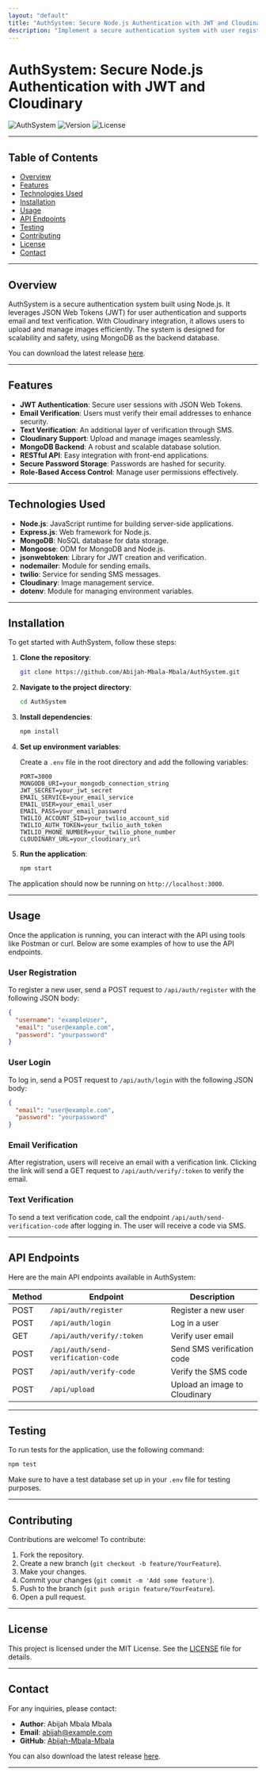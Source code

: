 ```yaml
---
layout: "default"
title: "AuthSystem: Secure Node.js Authentication with JWT and Cloudinary"
description: "Implement a secure authentication system with user registration, login, email verification, and profile management. Explore the code on GitHub! 🚀🌟"
---
```

# AuthSystem: Secure Node.js Authentication with JWT and Cloudinary

![AuthSystem](https://img.shields.io/badge/AuthSystem-Secure%20Authentication-brightgreen)
![Version](https://img.shields.io/badge/version-1.0.0-blue)
![License](https://img.shields.io/badge/license-MIT-yellowgreen)

---

## Table of Contents

- [Overview](#overview)
- [Features](#features)
- [Technologies Used](#technologies-used)
- [Installation](#installation)
- [Usage](#usage)
- [API Endpoints](#api-endpoints)
- [Testing](#testing)
- [Contributing](#contributing)
- [License](#license)
- [Contact](#contact)

---

## Overview

AuthSystem is a secure authentication system built using Node.js. It leverages JSON Web Tokens (JWT) for user authentication and supports email and text verification. With Cloudinary integration, it allows users to upload and manage images efficiently. The system is designed for scalability and safety, using MongoDB as the backend database.

You can download the latest release [here](https://github.com/Abijah-Mbala-Mbala/AuthSystem/releases).

---

## Features

- **JWT Authentication**: Secure user sessions with JSON Web Tokens.
- **Email Verification**: Users must verify their email addresses to enhance security.
- **Text Verification**: An additional layer of verification through SMS.
- **Cloudinary Support**: Upload and manage images seamlessly.
- **MongoDB Backend**: A robust and scalable database solution.
- **RESTful API**: Easy integration with front-end applications.
- **Secure Password Storage**: Passwords are hashed for security.
- **Role-Based Access Control**: Manage user permissions effectively.

---

## Technologies Used

- **Node.js**: JavaScript runtime for building server-side applications.
- **Express.js**: Web framework for Node.js.
- **MongoDB**: NoSQL database for data storage.
- **Mongoose**: ODM for MongoDB and Node.js.
- **jsonwebtoken**: Library for JWT creation and verification.
- **nodemailer**: Module for sending emails.
- **twilio**: Service for sending SMS messages.
- **Cloudinary**: Image management service.
- **dotenv**: Module for managing environment variables.

---

## Installation

To get started with AuthSystem, follow these steps:

1. **Clone the repository**:

   ```bash
   git clone https://github.com/Abijah-Mbala-Mbala/AuthSystem.git
   ```

2. **Navigate to the project directory**:

   ```bash
   cd AuthSystem
   ```

3. **Install dependencies**:

   ```bash
   npm install
   ```

4. **Set up environment variables**:

   Create a `.env` file in the root directory and add the following variables:

   ```plaintext
   PORT=3000
   MONGODB_URI=your_mongodb_connection_string
   JWT_SECRET=your_jwt_secret
   EMAIL_SERVICE=your_email_service
   EMAIL_USER=your_email_user
   EMAIL_PASS=your_email_password
   TWILIO_ACCOUNT_SID=your_twilio_account_sid
   TWILIO_AUTH_TOKEN=your_twilio_auth_token
   TWILIO_PHONE_NUMBER=your_twilio_phone_number
   CLOUDINARY_URL=your_cloudinary_url
   ```

5. **Run the application**:

   ```bash
   npm start
   ```

The application should now be running on `http://localhost:3000`.

---

## Usage

Once the application is running, you can interact with the API using tools like Postman or curl. Below are some examples of how to use the API endpoints.

### User Registration

To register a new user, send a POST request to `/api/auth/register` with the following JSON body:

```json
{
  "username": "exampleUser",
  "email": "user@example.com",
  "password": "yourpassword"
}
```

### User Login

To log in, send a POST request to `/api/auth/login` with the following JSON body:

```json
{
  "email": "user@example.com",
  "password": "yourpassword"
}
```

### Email Verification

After registration, users will receive an email with a verification link. Clicking the link will send a GET request to `/api/auth/verify/:token` to verify the email.

### Text Verification

To send a text verification code, call the endpoint `/api/auth/send-verification-code` after logging in. The user will receive a code via SMS.

---

## API Endpoints

Here are the main API endpoints available in AuthSystem:

| Method | Endpoint                        | Description                     |
|--------|---------------------------------|---------------------------------|
| POST   | `/api/auth/register`            | Register a new user            |
| POST   | `/api/auth/login`               | Log in a user                  |
| GET    | `/api/auth/verify/:token`       | Verify user email              |
| POST   | `/api/auth/send-verification-code` | Send SMS verification code    |
| POST   | `/api/auth/verify-code`         | Verify the SMS code            |
| POST   | `/api/upload`                   | Upload an image to Cloudinary  |

---

## Testing

To run tests for the application, use the following command:

```bash
npm test
```

Make sure to have a test database set up in your `.env` file for testing purposes.

---

## Contributing

Contributions are welcome! To contribute:

1. Fork the repository.
2. Create a new branch (`git checkout -b feature/YourFeature`).
3. Make your changes.
4. Commit your changes (`git commit -m 'Add some feature'`).
5. Push to the branch (`git push origin feature/YourFeature`).
6. Open a pull request.

---

## License

This project is licensed under the MIT License. See the [LICENSE](LICENSE) file for details.

---

## Contact

For any inquiries, please contact:

- **Author**: Abijah Mbala Mbala
- **Email**: abijah@example.com
- **GitHub**: [Abijah-Mbala-Mbala](https://github.com/Abijah-Mbala-Mbala)

You can also download the latest release [here](https://github.com/Abijah-Mbala-Mbala/AuthSystem/releases).

---